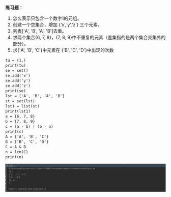 **练习题**：

1. 怎么表示只包含⼀个数字1的元组。
2. 创建一个空集合，增加 {‘x’,‘y’,‘z’} 三个元素。
3. 列表['A', 'B', 'A', 'B']去重。
4. 求两个集合{6, 7, 8}，{7, 8, 9}中不重复的元素（差集指的是两个集合交集外的部分）。
5. 求{'A', 'B', 'C'}中元素在 {'B', 'C', 'D'}中出现的次数

```
tu = (1,)
print(tu)
se = set()
se.add('x')
se.add('y')
se.add('z')
print(se)
lst = ['A', 'B', 'A', 'B']
st = set(lst)
lst1 = list(st)
print(lst1)
a = {6, 7, 8}
b = {7, 8, 9}
c = (a - b) | (b - a)
print(c)
A = {'A', 'B', 'C'}
B = {'B', 'C', 'D'}
C = A & B
n = len(C)
print(n)
```

![image-20210131180520283](https://github.com/Zaoty/L/blob/main/Python/The_first_week/day5/2.png)

